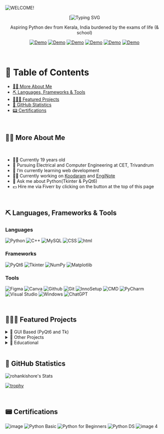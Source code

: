 ![WELCOME!](https://github.com/rohankishore/rohankishore/assets/109947257/f50a5315-5380-4777-b7a8-0184aaa79897)

<div align="center">

[![Typing SVG](https://readme-typing-svg.demolab.com?font=Fira+Code&size=30&pause=1000&background=40FFAC00&vCenter=true&random=false&width=435&lines=%F0%9F%91%8B%F0%9F%8F%BB+Hi+there!+I'm+Rohan+)

</div>

<p align ="center">Aspiring Python dev from Kerala, India burdened by the exams of life (& school) </p>

<div align="center">  
    
  <a href="https://www.hackerrank.com/profile/rohankishore7461">![Demo](https://img.shields.io/badge/hackerrank-1DBF73?style=for-the-badge&logo=hackerrank&logoColor=white)</a>
    <a href="https://rohankishore.github.io/">![Demo](https://img.shields.io/badge/Portfolio-acb6ca?style=for-the-badge&logo=portfolio&logoColor=white)</a>
  <a href="https://www.fiverr.com/rohancodespy/">![Demo](https://img.shields.io/badge/fiverr-1DBF73?style=for-the-badge&logo=fiverr&logoColor=white)</a>
  <a href="https://twitter.com/Aura_Text">![Demo](https://img.shields.io/badge/Twitter-%23040404.svg?style=for-the-badge&logo=X&logoColor=white)</a>
  <a href="https://www.linkedin.com/in/rohankishore/">![Demo](https://img.shields.io/badge/linkedin-0a66c2?style=for-the-badge&logo=linkedin&logoColor=white)</a>
  <a href="https://ko-fi.com/rohankishore">![Demo](https://img.shields.io/badge/Kofi-ff5d5b?style=for-the-badge&logo=kofi&logoColor=white)</a>
  
 
</div> 

<br>

# 📃 Table of Contents
- [👋🏻 More About Me](#-more-about-me)
- [⛏️ Languages, Frameworks & Tools](#-languages-frameworks--tools)
- [🧑🏻‍💻 Featured Projects](#-featured-projects)  
- [📖 GitHub Statistics](#-github-statistics)
- [📟 Certifications](#-certifications)

<br>

## 👋🏻 More About Me

<br>

- 🙋‍♂️ Currently 19 years old
- 🏫 Pursuing Electrical and Computer Engineering at CET, Trivandrum
- 🌱 I’m currently learning web development
- 🧑‍💻 Currently working on [Koodaram](https://koodaram.vercel.app) and [EngiNote](https://github.com/rohankishore/EngiNote)
- 💬 Ask me about Python(Tkinter & PyQt6)
- 💵 Hire me via Fiverr by clicking on the button at the top of this page

<br>

## ⛏️ Languages, Frameworks & Tools

### Languages

![Python](https://img.shields.io/badge/python-3670A0?style=for-the-badge&logo=python&logoColor=ffdd54)
![C++](https://img.shields.io/badge/c++-%2300599C.svg?style=for-the-badge&logo=c%2B%2B&logoColor=white)
![MySQL](https://img.shields.io/badge/mysql-4479A1.svg?style=for-the-badge&logo=mysql&logoColor=white)
![CSS](https://img.shields.io/badge/css-4479A1.svg?style=for-the-badge&logo=css&logoColor=white)
![html](https://img.shields.io/badge/html-4479A1.svg?style=for-the-badge&logo=html&logoColor=white)

### Frameworks
![PyQt6](https://img.shields.io/badge/Pyqt6-%2319a463.svg?style=for-the-badge&logo=PyQt6&logoColor=white)
![Tkinter](https://img.shields.io/badge/Tkinter-%2313233a.svg?style=for-the-badge&logo=Tkinter&logoColor=white)
![NumPy](https://img.shields.io/badge/numpy-%23013243.svg?style=for-the-badge&logo=numpy&logoColor=white)
![Matplotlib](https://img.shields.io/badge/Matplotlib-%23ffffff.svg?style=for-the-badge&logo=Matplotlib&logoColor=black)

### Tools
![Figma](https://img.shields.io/badge/figma-%23F24E1E.svg?style=for-the-badge&logo=figma&logoColor=white)
![Canva](https://img.shields.io/badge/Canva-%2300C4CC.svg?style=for-the-badge&logo=Canva&logoColor=white)
![Github](https://img.shields.io/badge/GitHub-%231b1b1b.svg?style=for-the-badge&logo=GitHub&logoColor=white)
![Git](https://img.shields.io/badge/Git-%23b22d47.svg?style=for-the-badge&logo=Git&logoColor=white)
![InnoSetup](https://img.shields.io/badge/Inno&nbsp;Setup-%238eb9dc.svg?style=for-the-badge&logo=PyQt6&logoColor=white)
![CMD](https://img.shields.io/badge/CMD&nbsp;-%23000000.svg?style=for-the-badge&logo=CMD&logoColor=white)
![PyCharm](https://img.shields.io/badge/pycharm-143?style=for-the-badge&logo=pycharm&logoColor=black&color=black&labelColor=green)
![Visual Studio](https://img.shields.io/badge/Visual%20Studio-5C2D91.svg?style=for-the-badge&logo=visual-studio&logoColor=white)
![Windows](https://img.shields.io/badge/Windows-0078D6?style=for-the-badge&logo=windows&logoColor=white)
![ChatGPT](https://img.shields.io/badge/chatGPT-74aa9c?style=for-the-badge&logo=openai&logoColor=white)


<br>

## 🧑🏻‍💻 Featured Projects

<details>
  <summary>📁 GUI Based (PyQt6 and Tk)</summary>
    
1. [Aura Text](https://github.com/rohankishore/Aura-Text) : IDE made with PyQt6 and QScintilla
2. [Youtility](https://github.com/rohankishore/Youtility): Youtube video/playlist downloader with a modern fluent design and options to download audio/subtitles
3. [ZenNotes](https://github.com/rohankishore/ZenNotes): Notepad alternative with TTS, Translations, etc
4. [Spotifyte](https://github.com/rohankishore/Spotifyte): Spotify track/playlist downloader with a modern fluent design
5. [Submind](https://github.com/rohankishore/Submind): AI Based Subtitles Generator for Videos / Audios with support for batch generation
6. [CashFlow](https://github.com/rohankishore/CashFlow): Finance manager app with Expense and Income tracking
7. [AnimeSnap](https://github.com/rohankishore/AnimeSnap): Get details of an Anime like the episode, timestamp, etc from just its Screenshot
8. [cvGen](https://github.com/rohankishore/cvGen) : CV Generator using PyQt6 and Python. Create beautiful CVs easily
9. [Graphyte](https://github.com/rohankishore/Graphyte) : Math graphing app like GeoGebra made with PyQt6, NumPy and Matplotlib
10. [Tempus](https://github.com/rohankishore/Tempus): Calendar with Horoscopes, TODOs, Reminders and much more
11. [QRGen](https://github.com/rohankishore/QrGen): Custom QR Code Generator with Logo and color support
12. [WiFi-Analyzer](https://github.com/rohankishore/WiFi-Analyzer): Network sniffer with built-in saved passwords viewer
13. [WinCalc](https://github.com/rohankishore/WinCalc): Windows Calculator clone made with Tk
</details>


<details>
  <summary>📁 Other Projects </summary>

1. [Dash](https://github.com/rohankishore/Dash): An endless runner with Cyberpunk theme
2. [PasteCMD](https://github.com/rohankishore/PasteCMD): CLI App for Pastebin
3. [QoolTabs](https://github.com/rohankishore/QoolTabs): PyQt6/PySide6 TabWidget with drag and drop support and customizable context menu
   
</details>

<details>
  <summary>📁 Educational </summary>
    
1. [PhysiPy](https://github.com/rohankishore/PhysiPy): Python library to solve Physics equations
2. [Plotium](https://github.com/rohankishore/Plotium): Python library to plot chemical trends like Electronegativity, Atomic Radius, etc
   
</details>

<br>

## 📖 GitHub Statistics

![rohankishore's Stats](https://github-readme-stats.vercel.app/api?username=rohankishore&theme=vue-dark&show_icons=true&hide_border=false&count_private=true) 


[![trophy](https://github-profile-trophy.vercel.app/?username=rohankishore&theme=juicyfresh&no-frame=false&row=1&&margin-w=20&no-bg=true)](https://github-profile-trophy.vercel.app/?username=sciencepal&theme=juicyfresh&no-frame=true&row=1&&margin-w=20&no-bg=false)

<br>


## 📟 Certifications
![image](https://github.com/rohankishore/rohankishore/assets/109947257/ee6695eb-e93b-465b-b50d-f5215b1ae5f9) ![Python Basic](https://github.com/user-attachments/assets/6869f0ca-2a52-4082-974d-4ecbc953b7e6)
 ![Python for Beginners](https://github.com/user-attachments/assets/33e20867-5fec-44dd-9aa6-db39fc459f11) ![Python DS](https://github.com/user-attachments/assets/e4f8da55-e735-4241-a344-85e03e9e4be0) ![image 4](https://github.com/user-attachments/assets/246dcd04-dc49-4246-ae6d-066ee155ad55)

